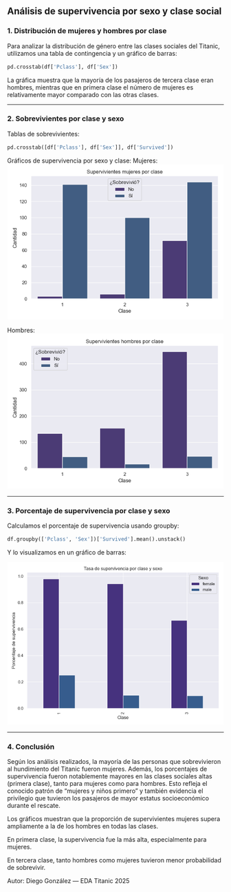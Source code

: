 ## Análisis de supervivencia por sexo y clase social

### 1. Distribución de mujeres y hombres por clase

Para analizar la distribución de género entre las clases sociales del Titanic, utilizamos una tabla de contingencia y un gráfico de barras:

```python
pd.crosstab(df['Pclass'], df['Sex'])
```

La gráfica muestra que la mayoría de los pasajeros de tercera clase eran hombres, mientras que en primera clase el número de mujeres es relativamente mayor comparado con las otras clases.

---

### 2. Sobrevivientes por clase y sexo

Tablas de sobrevivientes:

```python
pd.crosstab([df['Pclass'], df['Sex']], df['Survived'])
```

Gráficos de supervivencia por sexo y clase:
Mujeres:![alt text](supervivientes_mujeres_por_clase.png)

Hombres:![alt text](supervivientes_hombres_por_clase.png)

---

### 3. Porcentaje de supervivencia por clase y sexo

Calculamos el porcentaje de supervivencia usando groupby:

```python
df.groupby(['Pclass', 'Sex'])['Survived'].mean().unstack()
```

Y lo visualizamos en un gráfico de barras:

![alt text](tasa_supervivencia_por_clase_y_sexo.png)

---

### 4. Conclusión

Según los análisis realizados, la mayoría de las personas que sobrevivieron al hundimiento del Titanic fueron mujeres. Además, los porcentajes de supervivencia fueron notablemente mayores en las clases sociales altas (primera clase), tanto para mujeres como para hombres. Esto refleja el conocido patrón de “mujeres y niños primero” y también evidencia el privilegio que tuvieron los pasajeros de mayor estatus socioeconómico durante el rescate.

Los gráficos muestran que la proporción de supervivientes mujeres supera ampliamente a la de los hombres en todas las clases.

En primera clase, la supervivencia fue la más alta, especialmente para mujeres.

En tercera clase, tanto hombres como mujeres tuvieron menor probabilidad de sobrevivir.

Autor: Diego González — EDA Titanic 2025

